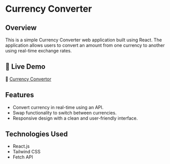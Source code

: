 # Currency Converter

## Overview
This is a simple Currency Converter web application built using React. The application allows users to convert an amount from one currency to another using real-time exchange rates.

## 🚀 Live Demo  
🔗 [Currency Convertor](https://currency-convertor-ivory-theta.vercel.app/)

## Features
- Convert currency in real-time using an API.
- Swap functionality to switch between currencies.
- Responsive design with a clean and user-friendly interface.

## Technologies Used
- React.js
- Tailwind CSS
- Fetch API
